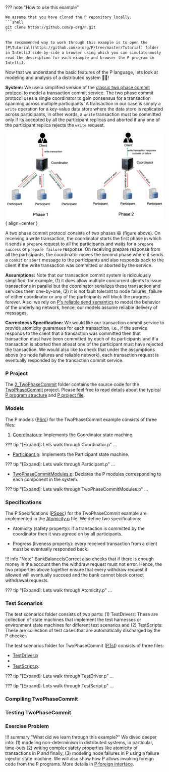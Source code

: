 ??? note "How to use this example"

    We assume that you have cloned the P repository locally.
    ```shell 
    git clone https://github.com/p-org/P.git
    ```

    The recommended way to work through this example is to open the [P\Tutorial](https://github.com/p-org/P/tree/master/Tutorial) folder in IntelliJ side-by-side a browser using which you can simulatenously read the description for each example and browser the P program in IntelliJ. 

Now that we understand the basic features of the P language, lets look at modeling and analysis of a distributed system :man_juggling:!


**System:** We use a simplified version of the [classic two phase commit protocol](https://s2.smu.edu/~mhd/8330f11/p133-gray.pdf) to model a transaction commit service. The two phase commit protocol uses a single coordinator to gain consensus for a transaction spanning across multiple participants. A transaction in our case is simply a `write` operation for a key-value data store where the data store is replicated across participants, in other words, a `write` transaction must be committed only if its accepted by all the participant replicas and aborted if any one of the participant replica rejects the `write` request.

![Placeholder](twophasecommit.png){ align=center }

A two phase commit protocol consists of two phases :laughing: (figure above). On receiving a write transaction, the coordinator starts the first phase in which it sends a `prepare` request to all the participants and waits for a `prepare success` or `prepare failure` response. On receiving prepare response from all the participants, the coordinator moves the second phase where it sends a `commit` or `abort` message to the participants and also responds back to the client if the write transaction was committed or aborted by the service. 

**Assumptions:** Note that our transaction commit system is ridiculously simplified, for example, (1) it does allow multiple concurrent clients to issue transactions in parallel but the coordinator serializes these transaction and services them one-by-one, (2) it is not fault tolerant to node failures, failure of either coordinator or any of the participants will block the progress forever. Also, we rely on [P's reliable send semantics](../advanced/psemantics.md) to model the behavior of the underlying network, hence, our models assume reliable delivery of messages.

**Correctness Specification:** We would like our transaction commit service to provide atomicity guarantees for each transaction, i.e., if the service responds to the client that a transaction was committed then that transaction must have been committed by each of its participants and if a transaction is aborted then atleast one of the participant must have rejected the transaction. We would also like to check that under the assumptions above (no node failures and reliable network), each transaction request is eventually responded by the transaction commit service.

### P Project

The [2_TwoPhaseCommit](https://github.com/p-org/P/tree/master/Tutorial/2_TwoPhaseCommit) folder contains the source code for the [TwoPhaseCommit](https://github.com/p-org/P/blob/master/Tutorial/2_TwoPhaseCommit/TwoPhaseCommit.pproj) project. Please feel free to read details about the typical [P program structure](../advanced/structureOfPProgram.md) and [P project file](../advanced/PProject.md).

### Models

The P models ([PSrc](https://github.com/p-org/P/tree/master/Tutorial/2_TwoPhaseCommit/PSrc)) for the TwoPhaseCommit example consists of three files:

1. [Coordinator.p](https://github.com/p-org/P/blob/master/Tutorial/2_TwoPhaseCommit/PSrc/Coordinator.p): Implements the Coordinator state machine.
  
??? tip "[Expand]: Lets walk through Coordinator.p"
    ...

- [Participant.p](https://github.com/p-org/P/blob/master/Tutorial/2_TwoPhaseCommit/PSrc/Participant.p): Implements the Participant state machine.
  
??? tip "[Expand]: Lets walk through Participant.p"
    ...

- [TwoPhaseCommitModules.p](https://github.com/p-org/P/blob/master/Tutorial/2_TwoPhaseCommit/PSrc/TwoPhaseCommitModules.p): Declares the P modules corresponding to each component in the system.

??? tip "[Expand]: Lets walk through TwoPhaseCommitModules.p"
    ...

### Specifications

The P Specifications ([PSpec](https://github.com/p-org/P/blob/master/Tutorial/1_ClientServer/PSpec)) for the TwoPhaseCommit example are implemented in the [Atomicity.p](https://github.com/p-org/P/blob/master/Tutorial/2_TwoPhaseCommit/PSpec/Atomicity.p) file. We define two specifications:

- Atomicity (safety property): if a transaction is committed by the coordinator then it was agreed on by all participants.

- Progress (liveness property): every received transaction from a client must be eventually responded back.

!!! info "Note"
    BankBalanceIsCorrect also checks that if there is enough money in the account then the withdraw request must not error. Hence, the two properties above together ensure that every withdraw request if allowed will eventually succeed and the bank cannot block correct withdrawal requests.

??? tip "[Expand]: Lets walk through Atomicity.p"
    ...

### Test Scenarios

The test scenarios folder consists of two parts: (1) TestDrivers: These are collection of state machines that implement the test harnesses or environment state machines for different test scenarios and (2) TestScripts: These are collection of test cases that are automatically discharged by the P checker.

The test scenarios folder for TwoPhaseCommit ([PTst](https://github.com/p-org/P/tree/master/Tutorial/1_ClientServer/PTst)) consists of three files:

- [TestDriver.p](https://github.com/p-org/P/blob/master/Tutorial/1_ClientServer/PTst/TestDriver.p)
- 
- [TestScript.p](https://github.com/p-org/P/blob/master/Tutorial/1_ClientServer/PTst/Testscript.p).

??? tip "[Expand]: Lets walk through TestDriver.p"
    ...

??? tip "[Expand]: Lets walk through TestScript.p"
    ...

### Compiling TwoPhaseCommit

### Testing TwoPhaseCommit

### Exercise Problem

!!! summary "What did we learn through this example?"
    We dived deeper into: (1) modeling non-determinism in distributed systems, in particular, time-outs (2) writing complex safety properties like atomicity of transactions in P and finally, (3) modeling node failures in P using a failure injector state machine. We will also show how P allows invoking foreign code from the P programs. More details in [P foreign interface](../manual/foriegntypesfunctions.md).

